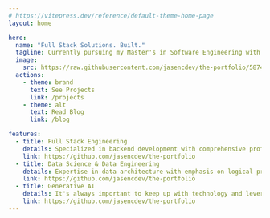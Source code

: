 ```yaml
---
# https://vitepress.dev/reference/default-theme-home-page
layout: home

hero:
  name: "Full Stack Solutions. Built."
  tagline: Currently pursuing my Master's in Software Engineering with a focus on data engineering and generative AI. This portfolio showcases my projects as I explore the fascinating intersection of data pipelines and AI technologies. I'm documenting my learning journey through apps that scale, data systems, and generative AI tools.
  image:
    src: https://raw.githubusercontent.com/jasencdev/the-portfolio/5874337ff4af521fda53fb3193075b45349a140c/black-logo-nobackground.png
  actions:
    - theme: brand
      text: See Projects
      link: /projects
    - theme: alt
      text: Read Blog
      link: /blog

features:
  - title: Full Stack Engineering
    details: Specialized in backend development with comprehensive proficiency across the full technology stack.
    link: https://github.com/jasencdev/the-portfolio
  - title: Data Science & Data Engineering
    details: Expertise in data architecture with emphasis on logical principles and proper implementation methodologies.
    link: https://github.com/jasencdev/the-portfolio
  - title: Generative AI
    details: It's always important to keep up with technology and leverage it to achieve greater scalability. 🚀
    link: https://github.com/jasencdev/the-portfolio
---
```


